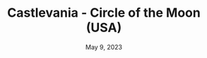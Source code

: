 ---
layout: gba
title: "Castlevania - Circle of the Moon (USA)"
categories:
 - approved
 - gba
 - universal
 - safe
tags:
- castlevania
date: May 9, 2023
permalink: /games/castlevania-cotm/play/details
publisher: Konami
gid: castlevania-cotm
---